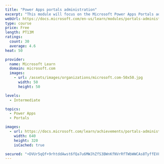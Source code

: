 ```yaml
---
title: "Power Apps portals administration"
excerpt: "This module will focus on the Microsoft Power Apps Portals administration and using the Power Apps admin center. Additional actions and features are available that you can use to enhance portal functionality."
webUrl: https://docs.microsoft.com/en-us/learn/modules/portals-administration/
type: course
price: Free
length: PT13M
ratings:
  count: 30
  average: 4.6
heat: 50

provider:
  name: Microsoft Learn
  domain: microsoft.com
  images:
    - url: /assets/images/organizations/microsoft.com-50x50.jpg
      width: 50
      height: 50

levels:
  - Intermediate

topics:
  - Power Apps
  - Portals

images:
  - url: https://docs.microsoft.com/learn/achievements/portals-administration-social.png
    width: 640
    height: 320
    isCached: true

secured: "+DVUr5qQf+9rhtddAwst6fQa7u6MWJhZfS3BWnKfNVrRfTWbWWCAs8TyffEV8ics0SvKsWYzbxKR3iQYBJRnPvFNasmOaQ8/yTdIonhWv1vgpEooWcjm2SKBOJGptNyj14Czp1G0IKAj5aFvEBMDSLWGwfB2rI5oOtAlu/i6VXowZhOerSlkwwBJH7ijX8gcZ5GP8KQ6tV+tiWFD4DESrmEhnL6FIORO798oLdQvNbLxRRIA0wOeODBo3JarQDAXFL8KVmdzuKWV2u7EaZmPx9nG3pK7LO4T0w4Q/ssmeJ+u1giX+lwe/x94NNFbYSzwGTLzw8JIfajV9D4gQJ3Gd3ySFAAQWvhxwHxpAFwHZ5VUlRrlJ8X2YMNIgEJWEAlb3EQf6kcO62NkYNJ1wc+6XxVWdWrLnFUd1x3Jhl6YteI=;lLUa/MWA72B3tOtb4G5UGg=="
---
```


